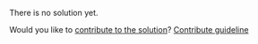 
There is no solution yet.

Would you like to [contribute to the solution](https://github.com/BFEdev/BFE.dev-solutions/blob/main/question/can-you-do-a-retrospective-on-your-current-project_en.md)? [Contribute guideline](https://github.com/BFEdev/BFE.dev-solutions#how-to-contribute)
